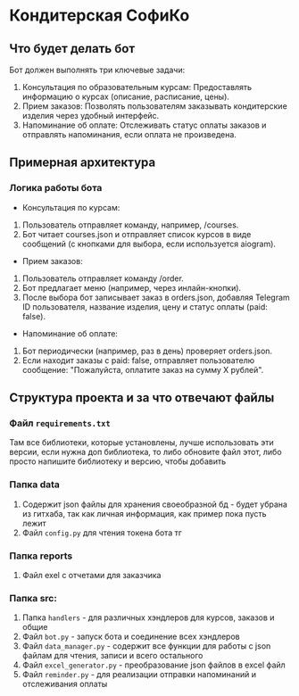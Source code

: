 # Кондитерская СофиКо


## Что будет делать бот
Бот должен выполнять три ключевые задачи:

1. Консультация по образовательным курсам: Предоставлять информацию о курсах (описание, расписание, цены).
2. Прием заказов: Позволять пользователям заказывать кондитерские изделия через удобный интерфейс.
3. Напоминание об оплате: Отслеживать статус оплаты заказов и отправлять напоминания, если оплата не произведена. 

## Примерная архитектура
### Логика работы бота
* Консультация по курсам:
1. Пользователь отправляет команду, например, /courses.
2. Бот читает courses.json и отправляет список курсов в виде сообщений (с кнопками для выбора, если используется aiogram).
*  Прием заказов:
1. Пользователь отправляет команду /order.
2. Бот предлагает меню (например, через инлайн-кнопки).
3. После выбора бот записывает заказ в orders.json, добавляя Telegram ID пользователя, название изделия, цену и статус оплаты (paid: false).
* Напоминание об оплате:
1. Бот периодически (например, раз в день) проверяет orders.json.
2. Если находит заказы с paid: false, отправляет пользователю сообщение: "Пожалуйста, оплатите заказ на сумму X рублей".


## Структура проекта и за что отвечают файлы
### Файл `requirements.txt`
Там все библиотеки, которые установлены, лучше использовать эти версии, если нужна доп библиотека, то либо обновите файл этот, либо просто напишите библиотеку и версию, чтобы добавить

### Папка data
1. Содержит json файлы для хранения своеобразной бд - будет убрана из гитхаба, так как личная информация, как пример пока пусть лежит
2. Файл `config.py` для чтения токена бота тг

### Папка reports
1. Файл exel с отчетами для заказчика

### Папка src:
1. Папка `handlers` - для различных хэндлеров для курсов, заказов и общие 
2. Файл `bot.py` - запуск бота и соединение всех хэндлеров
3. Файл `data_manager.py` - содержит все функции для работы с json файлам для чтения, записи и всего остального
4. Файл `excel_generator.py` - преобразование json файлов в excel файл
5. Файл `reminder.py` - для реализации отправки напоминаний и отслеживания оплаты



